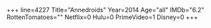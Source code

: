 +++
line=4227
Title="Annedroids"
Year=2014
Age="all"
IMDb="6.2"
RottenTomatoes=""
Netflix=0
Hulu=0
PrimeVideo=1
Disney=0
+++

